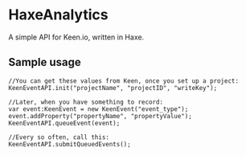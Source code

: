 HaxeAnalytics
=============

A simple API for Keen.io, written in Haxe.

Sample usage
------------

	//You can get these values from Keen, once you set up a project:
    KeenEventAPI.init("projectName", "projectID", "writeKey");
	
	//Later, when you have something to record:
	var event:KeenEvent = new KeenEvent("event_type");
    event.addProperty("propertyName", "propertyValue");
    KeenEventAPI.queueEvent(event);
	
	//Every so often, call this:
	KeenEventAPI.submitQueuedEvents();
